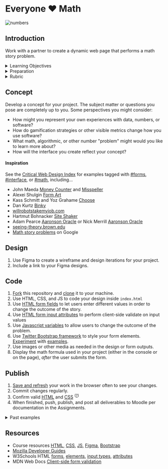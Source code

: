 
# Everyone ♥ Math

![numbers](assets/img/colorful-numbers.png)




## Introduction

Work with a partner to create a dynamic web page that performs a math story problem.


<details>
<summary>Learning Objectives</summary>

Students who complete this assignment will be able to:

- Recall how the `form`, `input`, and `select` elements work together in web forms
- Describe the difference between HTTP Request Methods `GET` and `POST`
- Compare types of form validation (client vs. server) and their purpose
- List attributes like `required`, `type`, `range`, `max`, and `pattern` used to set acceptable input values
- Implement a web framework using external scripts and a CDN
- Use HTML, CSS, JS, Bootstrap, and Git/Github to co-create a web form that computes different outputs based on user input
- Course content listed on the schedule

</details>

<details>
<summary>Preparation</summary>

Complete the following to prepare for this assignment. See [Resources](#resources) for additional information as needed.

- [w3schools: HTTP Request Methods](https://www.w3schools.com/tags/ref_httpmethods.asp)
- [Codecademy: JS 1-1 Introduction to Javascript](https://www.codecademy.com/learn/introduction-to-javascript) (1–8)
- [Codecademy: JS 1-2 Variables](https://www.codecademy.com/learn/introduction-to-javascript) (1–6)
- [Codecademy: JS 2-1 Conditional Statements](https://www.codecademy.com/learn/introduction-to-javascript) (1–8)
- [Codecademy: HTML 3-1 Forms](https://www.codecademy.com/learn/learn-html) (1-14)
- [Codecademy: HTML 3-2 Form Validation](https://www.codecademy.com/learn/learn-html) (1-6)

</details>

<details>
<summary>Rubric</summary>
See Moodle.
</details>





## Concept

Develop a concept for your project. The subject matter or questions you pose are completely up to you. Some perspectives you might consider:

- How might you represent your own experiences with data, numbers, or software?
- How do gamification strategies or other visible metrics change how you use software?
- What math, algorithmic, or other number "problem" might would you like to learn more about?
- How will the interface you create reflect your concept? 


#### Inspiration

See the [Critical Web Design Index](https://omundy.github.io/critical-web-design-index/) for examples tagged with [#forms](https://omundy.github.io/critical-web-design-index#forms), [#interface](https://omundy.github.io/critical-web-design-index#interface), or [#math](https://omundy.github.io/critical-web-design-index#math), including...

- John Maeda [Money Counter](http://www.maedastudio.com/2005/moneycounter/index.php?category=all&next=exists&prev=exists&this=moneycounter) and [Misspeller](http://www.maedastudio.com/2007/misspell/index.php?category=all&next=2007/human&prev=2007/reduce&this=misspell)
- Alexei Shulgin [Form Art](http://www.c3.hu/collection/form)
- Kass Schmitt and Yoz Grahame [Choose](https://bak.spc.org/choose/)
- Dan Kurtz [Binky](https://www.binky.rocks/)
- [willrobotstakemyjob.com](https://willrobotstakemyjob.com/)
- Hartmut Bohnacker [Site Shaker](https://hartmut-bohnacker.de/projects/site-shaker)
- Adam Pearce [Aaronson Oracle](https://roadtolarissa.com/oracle/) or Nick Merrill [Aaronson Oracle](https://people.ischool.berkeley.edu/~nick/aaronson-oracle/)
- [seeing-theory.brown.edu](https://seeing-theory.brown.edu/)
- [Math story problems](https://www.google.com/search?hl=en&q=math+story+problems) on Google


## Design

1. Use Figma to create a wireframe and design iterations for your project.
1. Include a link to your Figma designs.


## Code

1. [Fork](https://docs.github.com/en/get-started/quickstart/fork-a-repo#forking-a-repository) this repository and [clone](https://docs.github.com/en/get-started/quickstart/fork-a-repo#cloning-your-forked-repository) it to your machine.
1. Use HTML, CSS, and JS to code your design inside `index.html`
1. Use [HTML form fields](https://www.w3schools.com/html/html_forms.asp) to let users enter different values in order to change the outcome of the story.
1. Use [HTML form input attributes](https://www.w3schools.com/html/html_form_attributes.asp) to perform client-side validate on input values
1. Use [Javascript variables](https://www.w3schools.com/js/js_variables.asp) to allow users to change the outcome of the problem.
1. Use [Twitter Bootstrap framework](https://getbootstrap.com/) to style your form elements. [Experiment](https://bootswatch.com/default/) with [examples](https://getbootstrap.com/docs/5.0/examples/).
1. Use images or other media as needed in the design or form outputs.
1. Display the math formula used in your project (either in the console or on the page), *after* the user submits the form.


## Publish

1. [Save and refresh](https://github.com/omundy/learn-computing/blob/main/topics/keyboard-shortcuts.md#web-development-edit-save-refresh-loop) your work in the browser often to see your changes.
1. Commit changes regularly.
1. Confirm valid [HTML](https://validator.w3.org/) and [CSS](https://jigsaw.w3.org/css-validator/) <sup>([?](https://github.com/omundy/dig245-critical-web-design/blob/main/topics/html-css/css.md#css-validation))</sup>
1. When finished, push, publish, and post all deliverables to Moodle per documentation in the Assignments.







<details>
<summary>Past examples</summary>
  
- 2022
    - [Kostas](https://kostasmateerstudent.github.io/dig245-everyone-hearts-math/)
    - [Ethan](https://etgeorge.github.io/dig245-everyone-hearts-math/)
    - [Drew](https://drew-beamer.github.io/dig245-everyone-hearts-math/)
- 2021
    - [Meng](https://mengfw-02.github.io/dig245-everyone-hearts-math/)

</details>







## Resources

- Course resources [HTML](https://github.com/omundy/dig245-critical-web-design/blob/main/topics/html-css/html.md), [CSS](https://github.com/omundy/dig245-critical-web-design/blob/main/topics/html-css/css.md), [JS](https://github.com/omundy/dig245-critical-web-design/blob/main/topics/javascript/javascript.md), [Figma](https://github.com/omundy/dig245-critical-web-design#figma), [Bootstrap](https://github.com/omundy/dig245-critical-web-design#bootstrap)
- [Mozilla Developer Guides](https://developer.mozilla.org/en-US/docs/Web/Guide)
- W3Schools HTML [forms](https://www.w3schools.com/html/html_forms.asp), [elements](https://www.w3schools.com/html/html_form_elements.asp), [input types](https://www.w3schools.com/html/html_form_input_types.asp), [attributes](https://www.w3schools.com/html/html_forms_attributes.asp)
- MDN Web Docs [Client-side form validation](https://developer.mozilla.org/en-US/docs/Learn/Forms/Form_validation)

